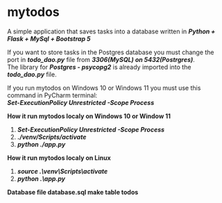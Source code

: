 # mytodos

A simple application that saves tasks into a database written in ***Python + Flask + MySql + Bootstrap 5***

If you want to store tasks in the Postgres database you must change the port in ***todo_dao.py*** file 
from ***3306(MySQL) on 5432(Postrgres)***. <br>
The library for ***Postgres - psycopg2*** is already imported into the ***todo_dao.py*** file.

If you run mytodos on Windows 10 or Windows 11 you must use this command in PyCharm terminal: <br>
***Set-ExecutionPolicy Unrestricted -Scope Process***

**How it run mytodos localy on Windows 10 or Window 11**
1. ***Set-ExecutionPolicy Unrestricted -Scope Process***<br>
2. ***./venv/Scripts/activate***
3. ***python ./app.py***

**How it run mytodos localy on Linux**
1. ***source .\venv\Scripts\activate***
2. ***python .\app.py***

**Database file database.sql make table todos**
